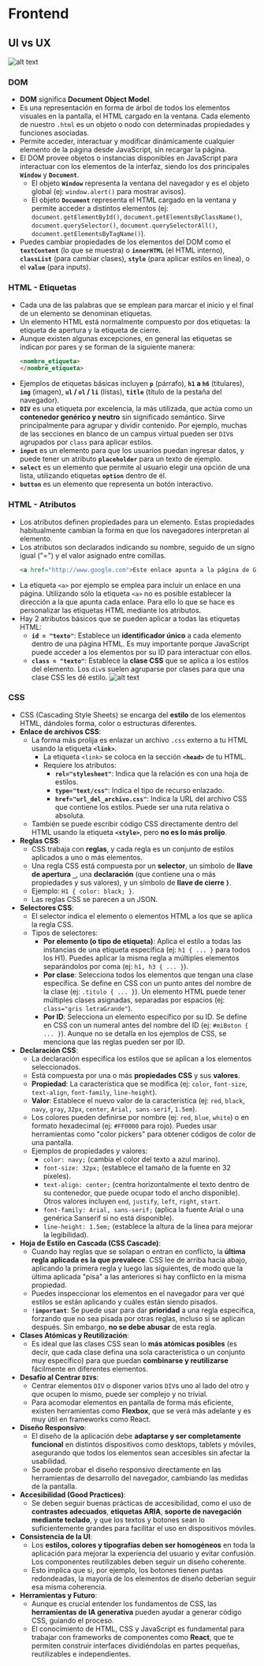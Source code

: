 # Frontend

## UI vs UX
![alt text](img/image.png)


### DOM
*   **DOM** significa **Document Object Model**.
*   Es una representación en forma de árbol de todos los elementos visuales en la pantalla, el HTML cargado en la ventana. Cada elemento de nuestro `.html` es un objeto o nodo con determinadas propiedades y funciones asociadas.
*   Permite acceder, interactuar y modificar dinámicamente cualquier elemento de la página desde JavaScript, sin recargar la página.
*   El DOM provee objetos o instancias disponibles en JavaScript para interactuar con los elementos de la interfaz, siendo los dos principales **`Window`** y **`Document`**.
    *   El objeto **`Window`** representa la ventana del navegador y es el objeto global (ej: `window.alert()` para mostrar avisos).
    *   El objeto **`Document`** representa el HTML cargado en la ventana y permite acceder a distintos elementos (ej: `document.getElementById()`, `document.getElementsByClassName()`, `document.querySelector()`, `document.querySelectorAll()`, `document.getElementsByTagName()`).
*   Puedes cambiar propiedades de los elementos del DOM como el **`textContent`** (lo que se muestra) o **`innerHTML`** (el HTML interno), **`classList`** (para cambiar clases), **`style`** (para aplicar estilos en línea), o el **`value`** (para inputs).

### HTML - Etiquetas
*   Cada una de las palabras que se emplean para marcar el inicio y el final de un elemento se denominan etiquetas.
*   Un elemento HTML está normalmente compuesto por dos etiquetas: la etiqueta de apertura y la etiqueta de cierre.
*   Aunque existen algunas excepciones, en general las etiquetas se indican por pares y se forman de la siguiente manera:
    ```html
    <nombre_etiqueta>
    </nombre_etiqueta>
    ```
*   Ejemplos de etiquetas básicas incluyen **`p`** (párrafo), **`h1` a `h6`** (titulares), **`img`** (imagen), **`ul` / `ol` / `li`** (listas), **`title`** (título de la pestaña del navegador).
*   **`DIV`** es una etiqueta por excelencia, la más utilizada, que actúa como un **contenedor genérico y neutro** sin significado semántico. Sirve principalmente para agrupar y dividir contenido. Por ejemplo, muchas de las secciones en blanco de un campus virtual pueden ser `DIV`s agrupados por `class` para aplicar estilos.
*   **`input`** es un elemento para que los usuarios puedan ingresar datos, y puede tener un atributo **`placeholder`** para un texto de ejemplo.
*   **`select`** es un elemento que permite al usuario elegir una opción de una lista, utilizando etiquetas **`option`** dentro de él.
*   **`button`** es un elemento que representa un botón interactivo.

### HTML - Atributos
*   Los atributos definen propiedades para un elemento. Estas propiedades habitualmente cambian la forma en que los navegadores interpretan al elemento.
*   Los atributos son declarados indicando su nombre, seguido de un signo igual ("=") y el valor asignado entre comillas.
    ```html
    <a href="http://www.google.com">Este enlace apunta a la página de Google</a>.
    ```
*   La etiqueta `<a>` por ejemplo se emplea para incluir un enlace en una página. Utilizando sólo la etiqueta `<a>` no es posible establecer la dirección a la que apunta cada enlace. Para ello lo que se hace es personalizar las etiquetas HTML mediante los atributos.
*   Hay 2 atributos básicos que se pueden aplicar a todas las etiquetas HTML:
    *   **`id = "texto"`**: Establece un **identificador único** a cada elemento dentro de una página HTML. Es muy importante porque JavaScript puede acceder a los elementos por su ID para interactuar con ellos.
    *   **`class = "texto"`**: Establece la **clase CSS** que se aplica a los estilos del elemento. Los `div`s suelen agruparse por clases para que una clase CSS les dé estilo.
![alt text](img/image-2.png)

### CSS
*   CSS (Cascading Style Sheets) se encarga del **estilo** de los elementos HTML, dándoles forma, color o estructuras diferentes.
*   **Enlace de archivos CSS**:
    *   La forma más prolija es enlazar un archivo `.css` externo a tu HTML usando la etiqueta **`<link>`**.
        *   La etiqueta `<link>` se coloca en la sección **`<head>`** de tu HTML.
        *   Requiere los atributos:
            *   **`rel="stylesheet"`**: Indica que la relación es con una hoja de estilos.
            *   **`type="text/css"`**: Indica el tipo de recurso enlazado.
            *   **`href="url_del_archivo.css"`**: Indica la URL del archivo CSS que contiene los estilos. Puede ser una ruta relativa o absoluta.
    *   También se puede escribir código CSS directamente dentro del HTML usando la etiqueta **`<style>`**, pero **no es lo más prolijo**.
*   **Reglas CSS**:
    *   CSS trabaja con **reglas**, y cada regla es un conjunto de estilos aplicados a uno o más elementos.
    *   Una regla CSS está compuesta por un **selector**, un símbolo de **llave de apertura `_`**, una **declaración** (que contiene una o más propiedades y sus valores), y un símbolo de **llave de cierre `}`**.
    *   Ejemplo: `H1 { color: black; }`.
    *   Las reglas CSS se parecen a un JSON.
*   **Selectores CSS**:
    *   El selector indica el elemento o elementos HTML a los que se aplica la regla CSS.
    *   Tipos de selectores:
        *   **Por elemento (o tipo de etiqueta)**: Aplica el estilo a todas las instancias de una etiqueta específica (ej: `h1 { ... }` para todos los H1). Puedes aplicar la misma regla a múltiples elementos separándolos por coma (ej: `h1, h3 { ... }`).
        *   **Por clase**: Selecciona todos los elementos que tengan una clase específica. Se define en CSS con un punto antes del nombre de la clase (ej: `.titulo { ... }`). Un elemento HTML puede tener múltiples clases asignadas, separadas por espacios (ej: `class="gris letraGrande"`).
        *   **Por ID**: Selecciona un elemento específico por su ID. Se define en CSS con un numeral antes del nombre del ID (ej: `#miBoton { ... }`). Aunque no se detalla en los ejemplos de CSS, se menciona que las reglas pueden ser por ID.
*   **Declaración CSS**:
    *   La declaración especifica los estilos que se aplican a los elementos seleccionados.
    *   Está compuesta por una o más **propiedades CSS** y sus **valores**.
    *   **Propiedad**: La característica que se modifica (ej: `color`, `font-size`, `text-align`, `font-family`, `line-height`).
    *   **Valor**: Establece el nuevo valor de la característica (ej: `red`, `black`, `navy`, `gray`, `32px`, `center`, `Arial, sans-serif`, `1.5em`).
    *   Los colores pueden definirse por nombre (ej: `red`, `blue`, `white`) o en formato hexadecimal (ej: `#FF0000` para rojo). Puedes usar herramientas como "color pickers" para obtener códigos de color de una pantalla.
    *   Ejemplos de propiedades y valores:
        *   `color: navy;` (cambia el color del texto a azul marino).
        *   `font-size: 32px;` (establece el tamaño de la fuente en 32 píxeles).
        *   `text-align: center;` (centra horizontalmente el texto dentro de su contenedor, que puede ocupar todo el ancho disponible). Otros valores incluyen `end`, `justify`, `left`, `right`, `start`.
        *   `font-family: Arial, sans-serif;` (aplica la fuente Arial o una genérica Sanserif si no está disponible).
        *   `line-height: 1.5em;` (establece la altura de la línea para mejorar la legibilidad).
*   **Hoja de Estilo en Cascada (CSS Cascade)**:
    *   Cuando hay reglas que se solapan o entran en conflicto, la **última regla aplicada es la que prevalece**. CSS lee de arriba hacia abajo, aplicando la primera regla y luego las siguientes, de modo que la última aplicada "pisa" a las anteriores si hay conflicto en la misma propiedad.
    *   Puedes inspeccionar los elementos en el navegador para ver qué estilos se están aplicando y cuáles están siendo pisados.
    *   **`!important`**: Se puede usar para dar **prioridad** a una regla específica, forzando que no sea pisada por otras reglas, incluso si se aplican después. Sin embargo, **no se debe abusar** de esta regla.
*   **Clases Atómicas y Reutilización**:
    *   Es ideal que las clases CSS sean lo **más atómicas posibles** (es decir, que cada clase defina una sola característica o un conjunto muy específico) para que puedan **combinarse y reutilizarse** fácilmente en diferentes elementos.
*   **Desafío al Centrar `DIV`s**:
    *   Centrar elementos `DIV` o disponer varios `DIV`s uno al lado del otro y que ocupen lo mismo, puede ser complejo y no trivial.
    *   Para acomodar elementos en pantalla de forma más eficiente, existen herramientas como **Flexbox**, que se verá más adelante y es muy útil en frameworks como React.
*   **Diseño Responsivo**:
    *   El diseño de la aplicación debe **adaptarse y ser completamente funcional** en distintos dispositivos como desktops, tablets y móviles, asegurando que todos los elementos sean accesibles sin afectar la usabilidad.
    *   Se puede probar el diseño responsivo directamente en las herramientas de desarrollo del navegador, cambiando las medidas de la pantalla.
*   **Accesibilidad (Good Practices)**:
    *   Se deben seguir buenas prácticas de accesibilidad, como el uso de **contrastes adecuados**, **etiquetas ARIA**, **soporte de navegación mediante teclado**, y que los textos y botones sean lo suficientemente grandes para facilitar el uso en dispositivos móviles.
*   **Consistencia de la UI**:
    *   Los **estilos, colores y tipografías deben ser homogéneos** en toda la aplicación para mejorar la experiencia del usuario y evitar confusión. Los componentes reutilizables deben seguir un diseño coherente.
    *   Esto implica que si, por ejemplo, los botones tienen puntas redondeadas, la mayoría de los elementos de diseño deberían seguir esa misma coherencia.
*   **Herramientas y Futuro**:
    *   Aunque es crucial entender los fundamentos de CSS, las **herramientas de IA generativa** pueden ayudar a generar código CSS, guiando el proceso.
    *   El conocimiento de HTML, CSS y JavaScript es fundamental para trabajar con frameworks de componentes como **React**, que te permiten construir interfaces dividiéndolas en partes pequeñas, reutilizables e independientes.
